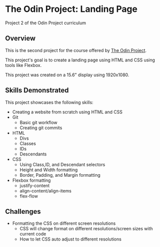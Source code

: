 # The Odin Project: Landing Page
Project 2 of the Odin Project curriculum

## Overview

This is the second project for the course offered by [The Odin Project](https://www.theodinproject.com/).

This project's goal is to create a landing page using HTML and CSS using tools like Flexbox.

This project was created on a 15.6" display using 1920x1080.

## Skills Demonstrated

This project showcases the following skills:
* Creating a website from scratch using HTML and CSS
* Git
    * Basic git workflow
    * Creating git commits
* HTML
    * Divs
    * Classes
    * IDs
    * Descendants
* CSS
    * Using Class,ID, and Descendant selectors
    * Height and Width formatting
    * Border, Padding, and Margin formatting
* Flexbox formatting
    * justify-content
    * align-content/align-items
    * flex-flow

## Challenges
* Formatting the CSS on different screen resolutions
    * CSS will change format on different resolutions/screen sizes with current code
    * How to let CSS auto adjust to different resolutions

